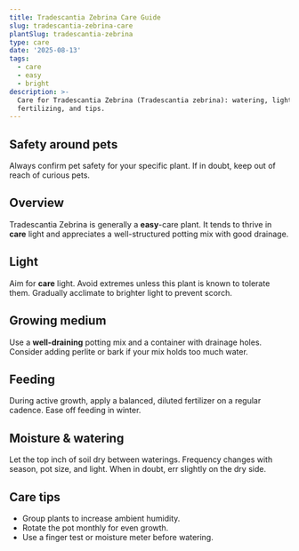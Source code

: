 ```yaml
---
title: Tradescantia Zebrina Care Guide
slug: tradescantia-zebrina-care
plantSlug: tradescantia-zebrina
type: care
date: '2025-08-13'
tags:
  - care
  - easy
  - bright
description: >-
  Care for Tradescantia Zebrina (Tradescantia zebrina): watering, light, soil,
  fertilizing, and tips.
---
```

## Safety around pets
Always confirm pet safety for your specific plant. If in doubt, keep out of reach of curious pets.

## Overview
Tradescantia Zebrina is generally a **easy**-care plant. It tends to thrive in **care** light and appreciates a well-structured potting mix with good drainage.

## Light
Aim for **care** light. Avoid extremes unless this plant is known to tolerate them. Gradually acclimate to brighter light to prevent scorch.

## Growing medium
Use a **well-draining** potting mix and a container with drainage holes. Consider adding perlite or bark if your mix holds too much water.

## Feeding
During active growth, apply a balanced, diluted fertilizer on a regular cadence. Ease off feeding in winter.

## Moisture & watering
Let the top inch of soil dry between waterings. Frequency changes with season, pot size, and light. When in doubt, err slightly on the dry side.

## Care tips
- Group plants to increase ambient humidity.
- Rotate the pot monthly for even growth.
- Use a finger test or moisture meter before watering.
